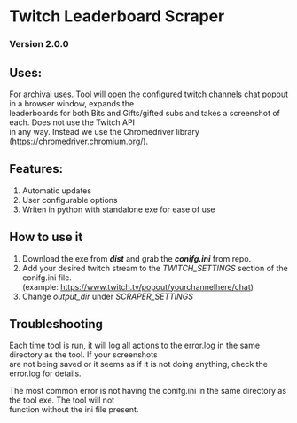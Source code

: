 # Twitch Leaderboard Scraper
### Version 2.0.0

## Uses:
For archival uses. Tool will open the configured twitch channels chat popout in a browser window, expands the <br>
leaderboards for both Bits and Gifts/gifted subs and takes a screenshot of each. Does not use the Twitch API <br> 
in any way. Instead we use the Chromedriver library (https://chromedriver.chromium.org/). 

## Features: 
1. Automatic updates
2. User configurable options
3. Writen in python with standalone exe for ease of use


## How to use it
1. Download the exe from ***dist***  and grab the ***conifg.ini*** from repo. <br>
2. Add your desired twitch stream to the *TWITCH_SETTINGS* section of the conifg.ini file. <br> (example: https://www.twitch.tv/popout/yourchannelhere/chat)
3. Change *output_dir* under *SCRAPER_SETTINGS*



## Troubleshooting
Each time tool is run, it will log all actions to the error.log in the same directory as the tool. If your screenshots <br> 
are not being saved or it seems as if it is not doing anything, check the error.log for details. 

The most common error is not having the conifg.ini in the same directory as the tool exe. The tool will not <br> 
function without the ini file present. 

